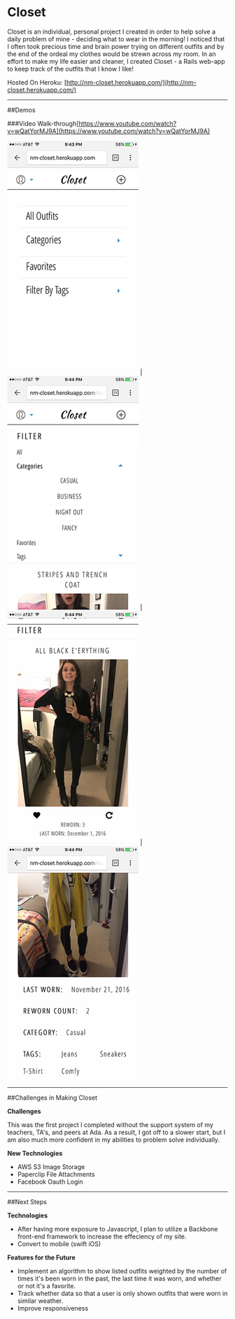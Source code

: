 **Closet**
==============

Closet is an individual, personal project I created in order to help solve a daily problem of mine - deciding what to wear in the morning! I noticed that I often took precious time and brain power trying on different outfits and by the end of the ordeal my clothes would be strewn across my room. In an effort to make my life easier and cleaner, I created Closet - a Rails web-app to keep track of the outfits that I know I like!

Hosted On Heroku: [http://nm-closet.herokuapp.com/](http://nm-closet.herokuapp.com/) 

***

##Demos 

###Video Walk-through[https://www.youtube.com/watch?v=wQatYorMJ9A](https://www.youtube.com/watch?v=wQatYorMJ9A) 


![Home Page](/app/assets/images/markdown_demo/IMG_0057.png)  |  ![Filtering](/app/assets/images/markdown_demo/IMG_0058.png) | ![Listing View](/app/assets/images/markdown_demo/IMG_0059.png) | ![Show View](/app/assets/images/markdown_demo/IMG_0060.png)

***

##Challenges in Making Closet

**Challenges**
   
This was the first project I completed without the support system of my teachers, TA's, and peers at Ada. As a result, I got off to a slower start, but I am also much more confident in my abilities to problem solve individually.

**New Technologies**

  * AWS S3 Image Storage
  * Paperclip File Attachments
  * Facebook Oauth Login

***

##Next Steps

**Technologies**

 * After having more exposure to Javascript, I plan to utilize a Backbone front-end framework to increase the effeciency of my  site.
 * Convert to mobile (swift iOS)


**Features for the Future**

  * Implement an algorithm to show listed outfits weighted by the number of times it's been worn in the past, the last time it was worn, and whether or not it's a favorite.
  * Track whether data so that a user is only shown outfits that were worn in similar weather.
  * Improve responsiveness

  

